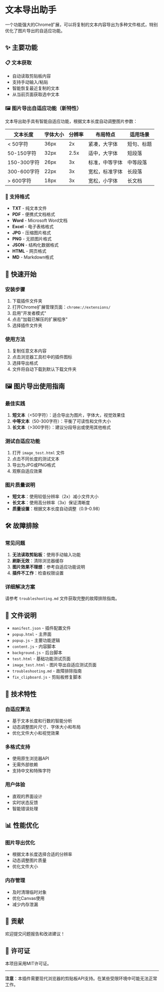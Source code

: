 # 文本导出助手

一个功能强大的Chrome扩展，可以将复制的文本内容导出为多种文件格式，特别优化了图片导出的自适应功能。

## ✨ 主要功能

### 📋 文本获取
- 自动读取剪贴板内容
- 支持手动输入/粘贴
- 智能恢复最近复制的文本
- 从当前页面获取选中文本

### 🖼️ 图片导出自适应功能（新特性）

文本导出助手具有智能自适应功能，根据文本长度自动调整图片参数：

| 文本长度  | 字体大小 | 分辨率 | 布局特点 | 适用场景 |
|---------|---------|--------|---------|---------|
| < 50字符 |36px | 2x | 紧凑，大字体 | 短句、标题 |
| 50-150字符 | 32px | 2.5x | 适中，大字体 | 短段落 |
| 150-300字符 | 26px | 3x | 标准，中等字体 | 中等段落 |
| 300-600字符 | 22px | 3x | 宽松，标准字体 | 长段落 |
| > 600字符 | 18px | 3x | 宽松，小字体 | 长文档 |

### 📁 支持格式
- **TXT** - 纯文本文件
- **PDF** - 便携式文档格式
- **Word** - Microsoft Word文档
- **Excel** - 电子表格格式
- **JPG** - 压缩图片格式
- **PNG** - 无损图片格式
- **JSON** - 结构化数据格式
- **HTML** - 网页格式
- **MD** - Markdown格式

## 🚀 快速开始

### 安装步骤
1. 下载插件文件夹
2. 打开Chrome扩展管理页面：`chrome://extensions/`
3. 启用"开发者模式"
4. 点击"加载已解压的扩展程序"
5. 选择插件文件夹

### 使用方法
1. 复制任意文本内容
2. 点击浏览器工具栏中的插件图标
3. 选择导出格式
4. 文件将自动下载到默认下载文件夹

## 🖼️ 图片导出使用指南

### 最佳实践
1. **短文本**（<50字符）：适合导出为图片，字体大，视觉效果佳
2. **中等文本**（50-300字符）：平衡了可读性和文件大小
3. **长文本**（>300字符）：建议分段导出或使用其他格式

### 测试自适应功能
1. 打开 `image_test.html` 文件
2. 点击不同长度的测试文本
3. 导出为JPG或PNG格式
4. 观察自适应效果

### 图片质量说明
- **短文本**：使用较低分辨率（2x）减小文件大小
- **长文本**：使用高分辨率（3x）保证清晰度
- **质量设置**：根据文本长度自动调整（0.9-0.98）

## 🛠️ 故障排除

### 常见问题
1. **无法读取剪贴板**：使用手动输入功能
2. **刷新无效**：清除浏览器缓存
3. **图片效果不理想**：参考自适应功能说明
4. **插件不工作**：检查权限设置

### 详细解决方案
请参考 `troubleshooting.md` 文件获取完整的故障排除指南。

## 📁 文件说明

- `manifest.json` - 插件配置文件
- `popup.html` - 主界面
- `popup.js` - 主要功能逻辑
- `content.js` - 内容脚本
- `background.js` - 后台脚本
- `test.html` - 基础功能测试页面
- `image_test.html` - 图片导出自适应测试页面
- `troubleshooting.md` - 故障排除指南
- `fix_clipboard.js` - 剪贴板修复脚本

## 🔧 技术特性

### 自适应算法
- 基于文本长度和行数的智能分析
- 动态调整图片尺寸、字体大小和布局
- 优化文件大小和视觉效果

### 多格式支持
- 使用原生浏览器API
- 无需外部依赖
- 支持中文和特殊字符

### 用户体验
- 直观的界面设计
- 实时状态反馈
- 智能错误处理

## 📊 性能优化

### 图片导出优化
- 根据文本长度选择合适的分辨率
- 动态调整图片质量
- 优化文件大小

### 内存管理
- 及时清理临时对象
- 优化Canvas使用
- 减少内存泄漏

## 🤝 贡献

欢迎提交问题报告和改进建议！

## 📄 许可证

本项目采用MIT许可证。

---

**注意**：本插件需要现代浏览器的剪贴板API支持。在某些受限环境中可能无法正常工作。 
